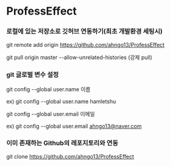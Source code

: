 # ProfessEffect

### 로컬에 있는 저장소로 깃허브 연동하기(최초 개발환경 세팅시)

git remote add origin https://github.com/ahngo13/ProfessEffect

git pull origin master --allow-unrelated-histories (강제 pull)

### git 글로벌 변수 설정

git config --global user.name 이름

ex)
git config --global user.name hamletshu

git config --global user.email 이메일

ex)
git config --global user.email ahngo13@naver.com

### 이미 존재하는 Github의 레포지토리와 연동

git clone https://github.com/ahngo13/ProfessEffect
